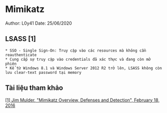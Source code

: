 <!--- The first time writes markdown kindly --->
# Mimikatz
Author: L0y41
Date: 25/06/2020

## LSASS [1]
	* SSO - Single Sign-On: Truy cập vào các resources mà không cần reauthenticate
	* Cung cấp sự truy cập vào credentials đã xác thực và đang còn mở phiên
	* Kể từ Windows 8.1 và Windows Server 2012 R2 trở lên, LSASS không còn lưu clear-text password tại memory

## Tài liệu tham khảo
[[1] Jim Mulder, "Mimikatz Overview, Defenses and Detection", February 18, 2016](https://www.sans.org/reading-room/whitepapers/detection/mimikatz-overview-defenses-detection-36780)

